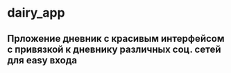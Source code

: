 dairy_app  
=============
Прложение дневник с красивым интерфейсом с привязкой к дневнику различных соц. сетей для easy входа
-----------------------------------------------------------------------------------------------------
